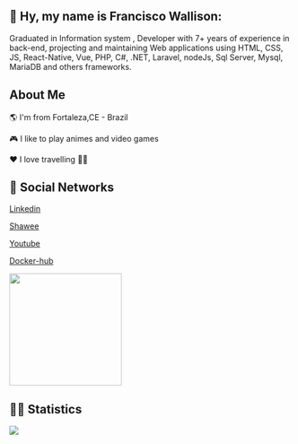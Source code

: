 ## 👋  Hy, my name is Francisco Wallison:  

Graduated in Information system
, Developer with 7+ years of experience in back-end, projecting and maintaining Web applications using HTML, CSS, JS, React-Native, Vue, PHP, C#, .NET, Laravel, nodeJs, Sql Server, Mysql, MariaDB and others frameworks. 

## About Me

🌎 I'm from Fortaleza,CE - Brazil

🎮 I like to play animes and video games

❤️ I love travelling 🛫🛬 

## :monocle_face: Social Networks

[Linkedin](https://www.linkedin.com/in/wallison-francisco)

[Shawee](https://app.shawee.io/@franciscowallison)

[Youtube](https://www.youtube.com/channel/UCg7y9gwz_X-APd66kqs5sMg)

[Docker-hub](https://hub.docker.com/)

<img src="https://www.codewars.com/users/FranciscoWallison/badges/micro" width="200" />

## :woman_technologist: Statistics

<p align="center">
    <img align="left"  src="https://github-readme-streak-stats.herokuapp.com/?user=FranciscoWallison&theme=midnight-purple&count_private=true&show_icons=true&title_color=6e40c9&icon_color=6e40c9&line_height=20"/>

</p>
<br/>
